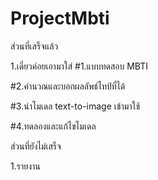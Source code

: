# ProjectMbti

ส่วนที่เสร็จแล้ว

1.เดี๋ยวค่อยเอามาใส่
#1.แบบทดสอบ MBTI 

#2.คำนวณและบอกผลลัพธ์ไทป์ที่ได้

#3.นำโมเดล text-to-image เข้ามาใช้

#4.ทดลองและแก้ไขโมเดล


ส่วนที่ยังไม่เสร็จ

1.รายงาน
